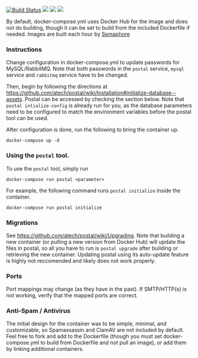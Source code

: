 [![Build Status](https://semaphoreci.com/api/v1/alinuxninja/docker-postal/branches/master/badge.svg)](https://semaphoreci.com/alinuxninja/docker-postal) [![](https://images.microbadger.com/badges/image/alinuxninja/postal.svg)](https://microbadger.com/images/alinuxninja/postal) [![](https://images.microbadger.com/badges/version/alinuxninja/postal.svg)](https://microbadger.com/images/alinuxninja/postal) [![](https://images.microbadger.com/badges/version/alinuxninja/postal.svg)](https://hub.docker.com/r/alinuxninja/postal/)

By default, docker-compose.yml uses Docker Hub for the image and does not do building, though it can be set to build from the included Dockerfile if needed. Images are built each hour by [Semaphore](https://semaphoreci.com/)

### Instructions
Change configuration in docker-compose.yml to update passwords for MySQL/RabbitMQ. Note that both passwords in the `postal` service, `mysql` service and `rabbitmq` service have to be changed.

Then, begin by following the directions at https://github.com/atech/postal/wiki/Installation#initialize-database--assets.
Postal can be accessed by checking the section below. Note that `postal intialize-config` is already run for you, as the database parameters need to be configured to match the environment variables before the postal tool can be used.

After configuration is done, run the following to bring the container up.
```
docker-compose up -d
```
### Using the `postal` tool.
To use the `postal` tool, simply run
```
docker-compose run postal <parameter>
```
For example, the following command runs `postal initialize` inside the container.
```
docker-compose run postal initialize
```

### Migrations
See https://github.com/atech/postal/wiki/Upgrading. Note that building a new container (or pulling a new version from Docker Hub) will update the files in postal, so all you have to run is `postal upgrade` after building or retrieving the new container. Updating postal using its auto-update feature is highly not reccomended and likely does not work properly.

### Ports
Port mappings may change (as they have in the past). If SMTP/HTTP(s) is not working, verify that the mapped ports are correct.

### Anti-Spam / Antivirus
The initial design for the container was to be simple, minimal, and customizable, so Spamassassin and ClamAV are not included by default. Feel free to fork and add to the Dockerfile (though you must set docker-compose.yml to build from Dockerfile and not pull an image), or add them by linking additional containers.
